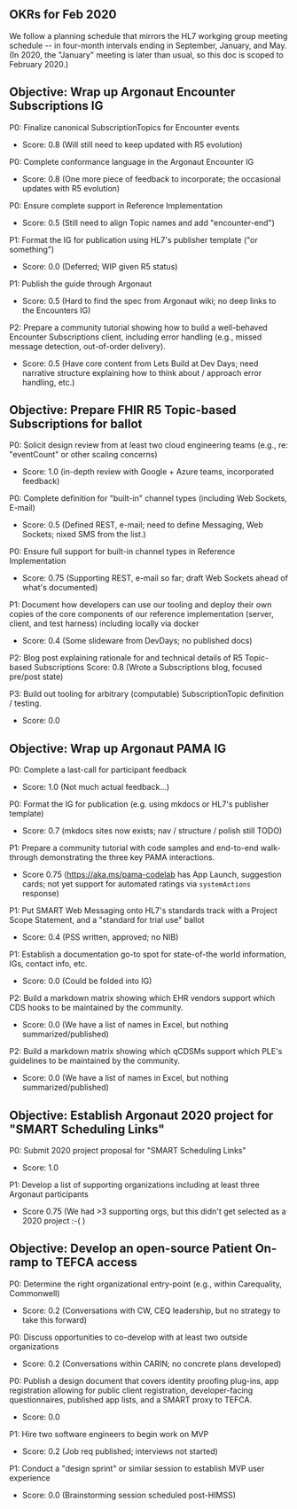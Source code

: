 ## OKRs for Feb 2020

We follow a planning schedule that mirrors the HL7 workging group meeting
schedule -- in four-month intervals ending in September, January, and May.
(In 2020, the "January" meeting is later than usual, so this doc is scoped
to February 2020.)

## Objective: Wrap up Argonaut Encounter Subscriptions IG

P0: Finalize canonical SubscriptionTopics for Encounter events
* Score: 0.8 (Will still need to keep updated with R5 evolution)


P0: Complete conformance language in the Argonaut Encounter IG
* Score: 0.8 (One more piece of feedback to incorporate; the occasional updates with R5 evolution)
 
P0: Ensure complete support in Reference Implementation
* Score:  0.5 (Still need to align Topic names and add "encounter-end")

P1: Format the IG for publication using HL7's publisher template ("or something")
* Score: 0.0 (Deferred; WIP given R5 status)

P1: Publish the guide through Argonaut
* Score: 0.5 (Hard to find the spec from Argonaut wiki; no deep links to the Encounters IG)

P2: Prepare a community tutorial showing how to build a well-behaved
    Encounter Subscriptions client, including error handling (e.g.,
    missed message detection, out-of-order delivery).
* Score: 0.5 (Have core content from Lets Build at Dev Days; need narrative structure explaining how to think about / approach error handling, etc.)

## Objective: Prepare FHIR R5 Topic-based Subscriptions for ballot

P0: Solicit design review from at least two cloud engineering teams
    (e.g., re: "eventCount" or other scaling concerns)
* Score: 1.0 (in-depth review with Google + Azure teams, incorporated feedback)

P0: Complete definition for "built-in" channel types (including Web Sockets, E-mail)
* Score: 0.5 (Defined REST, e-mail; need to define Messaging, Web Sockets; nixed SMS from the list.)

P0: Ensure full support for built-in channel types in Reference Implementation
* Score: 0.75 (Supporting REST, e-mail so far; draft Web Sockets ahead of what's documented)

P1: Document how developers can use our tooling and deploy their own copies of
    the core components of our reference implementation (server, client, and test
    harness) including locally via docker
* Score: 0.4 (Some slideware from DevDays; no published docs)

P2: Blog post explaining rationale for and technical details of R5 Topic-based Subscriptions
Score: 0.8 (Wrote a Subscriptions blog, focused pre/post state)

P3: Build out tooling for arbitrary (computable) SubscriptionTopic definition / testing.
* Score: 0.0

## Objective: Wrap up Argonaut PAMA IG

P0: Complete a last-call for participant feedback
* Score: 1.0 (Not much actual feedback...)

P0: Format the IG for publication (e.g. using mkdocs or HL7's publisher template)
* Score: 0.7 (mkdocs sites now exists; nav / structure / polish still TODO)

P1: Prepare a community tutorial with code samples and end-to-end walk-through
    demonstrating the three key PAMA interactions.
* Score 0.75 (https://aka.ms/pama-codelab has App Launch, suggestion cards; not yet support for automated ratings via `systemActions` response)

P1: Put SMART Web Messaging onto HL7's standards track with a Project Scope Statement,
    and a "standard for trial use" ballot
* Score: 0.4 (PSS written, approved; no NIB)

P1: Establish a documentation go-to spot for state-of-the world information, IGs, contact
    info, etc.
* Score: 0.0 (Could be folded into IG)

P2: Build a markdown matrix showing which EHR vendors support which CDS hooks to be
    maintained by the community.
* Score: 0.0 (We have a list of names in Excel, but nothing summarized/published)

P2: Build a markdown matrix showing which qCDSMs support which PLE's guidelines to be
    maintained by the community.
* Score: 0.0 (We have a list of names in Excel, but nothing summarized/published)


## Objective: Establish Argonaut 2020 project for "SMART Scheduling Links"

P0: Submit 2020 project proposal for "SMART Scheduling Links"
* Score: 1.0

P1: Develop a list of supporting organizations including at least three Argonaut participants
* Score 0.75 (We had >3 supporting orgs, but this didn't get selected as a 2020 project :-( )


## Objective: Develop an open-source Patient On-ramp to TEFCA access

P0: Determine the right organizational entry-point (e.g., within Carequality, Commonwell)
* Score: 0.2 (Conversations with CW, CEQ leadership, but no strategy to take this forward)

P0: Discuss opportunities to co-develop with at least two outside organizations
* Score: 0.2 (Conversations within CARIN; no concrete plans developed)

P0: Publish a design document that covers identity proofing plug-ins, app registration
    allowing for public client registration, developer-facing questionnaires, published
    app lists, and a SMART proxy to TEFCA.
* Score: 0.0

P1: Hire two software engineers to begin work on MVP
* Score: 0.2 (Job req published; interviews not started)

P1: Conduct a "design sprint" or similar session to establish MVP user experience
* Score: 0.0 (Brainstorming session scheduled post-HIMSS)


